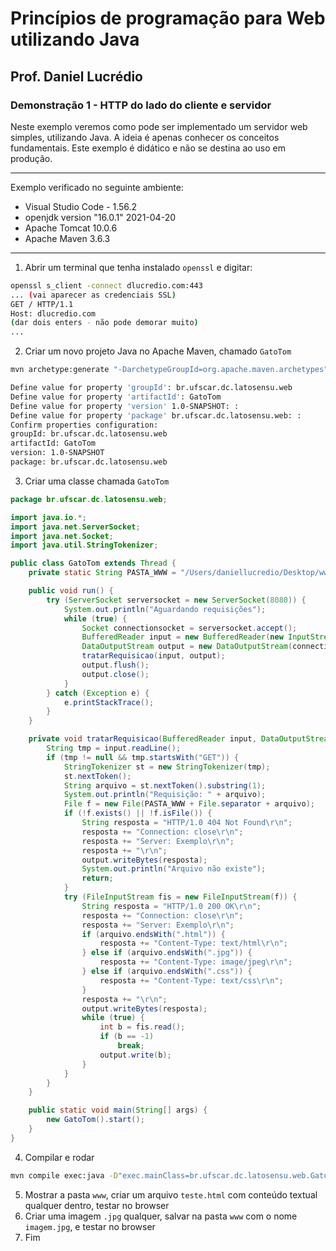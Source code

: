 # Princípios de programação para Web utilizando Java
## Prof. Daniel Lucrédio

### Demonstração 1 -  HTTP do lado do cliente e servidor
Neste exemplo veremos como pode ser implementado um servidor web simples, utilizando Java. A ideia é apenas conhecer os conceitos fundamentais. Este exemplo é didático e não se destina ao uso em produção.
<hr>
Exemplo verificado no seguinte ambiente:

- Visual Studio Code - 1.56.2
- openjdk version "16.0.1" 2021-04-20
- Apache Tomcat 10.0.6
- Apache Maven 3.6.3
<hr>

1. Abrir um terminal que tenha instalado `openssl` e digitar:

```sh
openssl s_client -connect dlucredio.com:443
... (vai aparecer as credenciais SSL)
GET / HTTP/1.1
Host: dlucredio.com
(dar dois enters - não pode demorar muito)
...
```

2. Criar um novo projeto Java no Apache Maven, chamado ```GatoTom```

```sh
mvn archetype:generate "-DarchetypeGroupId=org.apache.maven.archetypes" "-DarchetypeArtifactId=maven-archetype-quickstart" "-DarchetypeVersion=1.4"

Define value for property 'groupId': br.ufscar.dc.latosensu.web
Define value for property 'artifactId': GatoTom
Define value for property 'version' 1.0-SNAPSHOT: : 
Define value for property 'package' br.ufscar.dc.latosensu.web: : 
Confirm properties configuration:
groupId: br.ufscar.dc.latosensu.web
artifactId: GatoTom
version: 1.0-SNAPSHOT
package: br.ufscar.dc.latosensu.web
```

3. Criar uma classe chamada ```GatoTom```

```java
package br.ufscar.dc.latosensu.web;

import java.io.*;
import java.net.ServerSocket;
import java.net.Socket;
import java.util.StringTokenizer;

public class GatoTom extends Thread {
    private static String PASTA_WWW = "/Users/daniellucredio/Desktop/www";

    public void run() {
        try (ServerSocket serversocket = new ServerSocket(8080)) {
            System.out.println("Aguardando requisições");
            while (true) {
                Socket connectionsocket = serversocket.accept();
                BufferedReader input = new BufferedReader(new InputStreamReader(connectionsocket.getInputStream()));
                DataOutputStream output = new DataOutputStream(connectionsocket.getOutputStream());
                tratarRequisicao(input, output);
                output.flush();
                output.close();
            }
        } catch (Exception e) {
            e.printStackTrace();
        }
    }

    private void tratarRequisicao(BufferedReader input, DataOutputStream output) throws Exception {
        String tmp = input.readLine();
        if (tmp != null && tmp.startsWith("GET")) {
            StringTokenizer st = new StringTokenizer(tmp);
            st.nextToken();
            String arquivo = st.nextToken().substring(1);
            System.out.println("Requisição: " + arquivo);
            File f = new File(PASTA_WWW + File.separator + arquivo);
            if (!f.exists() || !f.isFile()) {
                String resposta = "HTTP/1.0 404 Not Found\r\n";
                resposta += "Connection: close\r\n";
                resposta += "Server: Exemplo\r\n";
                resposta += "\r\n";
                output.writeBytes(resposta);
                System.out.println("Arquivo não existe");
                return;
            }
            try (FileInputStream fis = new FileInputStream(f)) {
                String resposta = "HTTP/1.0 200 OK\r\n";
                resposta += "Connection: close\r\n";
                resposta += "Server: Exemplo\r\n";
                if (arquivo.endsWith(".html")) {
                    resposta += "Content-Type: text/html\r\n";
                } else if (arquivo.endsWith(".jpg")) {
                    resposta += "Content-Type: image/jpeg\r\n";
                } else if (arquivo.endsWith(".css")) {
                    resposta += "Content-Type: text/css\r\n";
                }
                resposta += "\r\n";
                output.writeBytes(resposta);
                while (true) {
                    int b = fis.read();
                    if (b == -1)
                        break;
                    output.write(b);
                }
            }
        }
    }

    public static void main(String[] args) {
        new GatoTom().start();
    }
}
```

4. Compilar e rodar

```sh
mvn compile exec:java -D"exec.mainClass=br.ufscar.dc.latosensu.web.GatoTom"
```

5. Mostrar a pasta ```www```, criar um arquivo ```teste.html``` com conteúdo textual qualquer dentro, testar no browser
6. Criar uma imagem ```.jpg``` qualquer, salvar na pasta ```www``` com o nome ```imagem.jpg```, e testar no browser
7. Fim
